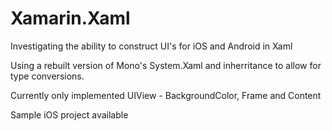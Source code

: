 Xamarin.Xaml
============

Investigating the ability to construct UI's for iOS and Android in Xaml  
  
Using a rebuilt version of Mono's System.Xaml and inherritance to allow for type conversions.

Currently only implemented UIView - BackgroundColor, Frame and Content  


Sample iOS project available


